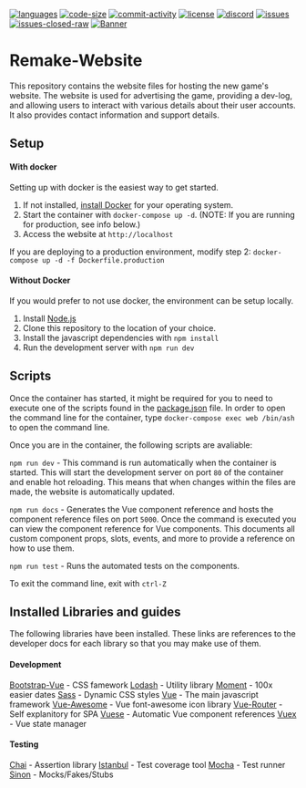 [![languages](https://img.shields.io/github/languages/top/Subterfuge-Revived/Remake-Website)]()
[![code-size](https://img.shields.io/github/languages/code-size/Subterfuge-Revived/Remake-Website)]()
[![commit-activity](https://img.shields.io/github/commit-activity/y/Subterfuge-Revived/Remake-Website)](https://github.com/Subterfuge-Revived/Remake-Website/pulse/yearly)
[![license](https://img.shields.io/github/license/Subterfuge-Revived/Remake-Website)](LICENSE)
[![discord](https://img.shields.io/discord/617149385196961792)](https://discord.gg/GNk7Xw4)
[![issues](https://img.shields.io/github/issues/Subterfuge-Revived/Remake-Website)](https://github.com/Subterfuge-Revived/Remake-Website/issues?q=is%3Aopen)
[![issues-closed-raw](https://img.shields.io/github/issues-closed/Subterfuge-Revived/Remake-Website)](https://github.com/Subterfuge-Revived/Remake-Website/issues?q=is%3Aclosed+)
[![Banner](banner.png)]()

# Remake-Website

This repository contains the website files for hosting the new game's website. The website is used for advertising the game, providing a dev-log, and allowing users to interact with various details about their user accounts. It also provides contact information and support details.

## Setup

#### With docker

Setting up with docker is the easiest way to get started.

1. If not installed, [install Docker](https://docs.docker.com/get-docker/) for your operating system.
2. Start the container with `docker-compose up -d`. (NOTE: If you are running for production, see info below.)
3. Access the website at `http://localhost`

If you are deploying to a production environment, modify step 2:
`docker-compose up -d -f Dockerfile.production`

#### Without Docker

If you would prefer to not use docker, the environment can be setup locally.

1. Install [Node.js](https://nodejs.org/en/download/)
2. Clone this repository to the location of your choice.
3. Install the javascript dependencies with `npm install`
4. Run the development server with `npm run dev`

## Scripts

Once the container has started, it might be required for you to need to execute one of the scripts found in the [package.json](/package.json) file.
In order to open the command line for the container, type `docker-compose exec web /bin/ash` to open the command line.

Once you are in the container, the following scripts are avaliable:

`npm run dev` - This command is run automatically when the container is started. This will start the development server on port `80` of the container and enable hot reloading. This means that when changes within the files are made, the website is automatically updated.

`npm run docs` - Generates the Vue component reference and hosts the component reference files on port `5000`. Once the command is executed you can view the component reference for Vue components. This documents all custom component props, slots, events, and more to provide a reference on how to use them.

`npm run test` - Runs the automated tests on the components.


To exit the command line, exit with `ctrl-Z`

## Installed Libraries and guides

The following libraries have been installed. These links are references to the developer docs for each library so that you may make use of them.

#### Development

[Bootstrap-Vue](https://bootstrap-vue.org/docs/components) - CSS famework
[Lodash](https://lodash.com/docs/) - Utility library
[Moment](https://momentjs.com/docs/) - 100x easier dates
[Sass](https://sass-lang.com/guide) - Dynamic CSS styles
[Vue](https://vuejs.org/v2/guide/) - The main javascript framework
[Vue-Awesome](https://github.com/Justineo/vue-awesome) - Vue font-awesome icon library
[Vue-Router](https://router.vuejs.org/) - Self explanitory for SPA
[Vuese](https://vuese.org/cli/#quick-start) - Automatic Vue component references 
[Vuex](https://vuex.vuejs.org/) - Vue state manager


#### Testing

[Chai](https://www.chaijs.com/api/bdd/) - Assertion library
[Istanbul](https://github.com/istanbuljs/nyc) - Test coverage tool
[Mocha](https://mochajs.org/) - Test runner
[Sinon](https://sinonjs.org/releases/v9.0.2/) - Mocks/Fakes/Stubs